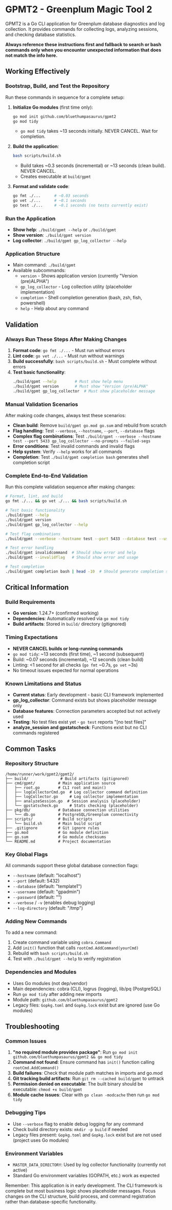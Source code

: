 # GPMT2 - Greenplum Magic Tool 2

GPMT2 is a Go CLI application for Greenplum database diagnostics and log collection. It provides commands for collecting logs, analyzing sessions, and checking database statistics.

**Always reference these instructions first and fallback to search or bash commands only when you encounter unexpected information that does not match the info here.**

## Working Effectively

### Bootstrap, Build, and Test the Repository
Run these commands in sequence for a complete setup:

1. **Initialize Go modules** (first time only):
   ```bash
   go mod init github.com/bluethumpasaurus/gpmt2
   go mod tidy
   ```
   - `go mod tidy` takes ~13 seconds initially. NEVER CANCEL. Wait for completion.

2. **Build the application**:
   ```bash
   bash scripts/build.sh
   ```
   - Build takes ~0.3 seconds (incremental) or ~13 seconds (clean build). NEVER CANCEL.
   - Creates executable at `build/gpmt`

3. **Format and validate code**:
   ```bash
   go fmt ./...      # ~0.03 seconds
   go vet ./...      # ~0.1 seconds  
   go test ./...     # ~0.1 seconds (no tests currently exist)
   ```

### Run the Application
- **Show help**: `./build/gpmt --help` or `./build/gpmt`
- **Show version**: `./build/gpmt version`
- **Log collector**: `./build/gpmt gp_log_collector --help`

### Application Structure
- Main command: `./build/gpmt` 
- Available subcommands:
  - `version` - Shows application version (currently "Version (pre)ALPHA")
  - `gp_log_collector` - Log collection utility (placeholder implementation)
  - `completion` - Shell completion generation (bash, zsh, fish, powershell)
  - `help` - Help about any command

## Validation

### Always Run These Steps After Making Changes
1. **Format code**: `go fmt ./...` - Must run without errors
2. **Lint code**: `go vet ./...` - Must run without warnings  
3. **Build successfully**: `bash scripts/build.sh` - Must complete without errors
4. **Test basic functionality**:
   ```bash
   ./build/gpmt --help        # Must show help menu
   ./build/gpmt version       # Must show "Version (pre)ALPHA" 
   ./build/gpmt gp_log_collector  # Must show placeholder message
   ```

### Manual Validation Scenarios
After making code changes, always test these scenarios:
- **Clean build**: Remove `build/gpmt go.mod go.sum` and rebuild from scratch
- **Flag handling**: Test `--verbose`, `--hostname`, `--port`, `--database` flags
- **Complex flag combinations**: Test `./build/gpmt --verbose --hostname test --port 5433 gp_log_collector --no-prompts --failed-segs`
- **Error conditions**: Test invalid commands and invalid flags
- **Help system**: Verify `--help` works for all commands
- **Completion**: Test `./build/gpmt completion bash` generates shell completion script

### Complete End-to-End Validation
Run this complete validation sequence after making changes:
```bash
# Format, lint, and build
go fmt ./... && go vet ./... && bash scripts/build.sh

# Test basic functionality
./build/gpmt --help
./build/gpmt version
./build/gpmt gp_log_collector --help

# Test flag combinations
./build/gpmt --verbose --hostname test --port 5433 --database test --username user gp_log_collector --no-prompts

# Test error handling
./build/gpmt invalidcommand  # Should show error and help
./build/gpmt --invalidflag   # Should show error and usage

# Test completion
./build/gpmt completion bash | head -10  # Should generate completion script
```

## Critical Information

### Build Requirements
- **Go version**: 1.24.7+ (confirmed working)
- **Dependencies**: Automatically resolved via `go mod tidy`
- **Build artifacts**: Stored in `build/` directory (gitignored)

### Timing Expectations
- **NEVER CANCEL builds or long-running commands**
- `go mod tidy`: ~13 seconds (first time), ~1 second (subsequent)
- Build: ~0.07 seconds (incremental), ~12 seconds (clean build)  
- Linting: <1 second for all checks (`go fmt` ~0.7s, `go vet` ~3s)
- No timeout issues expected for normal operations

### Known Limitations and Status
- **Current status**: Early development - basic CLI framework implemented
- **gp_log_collector**: Command exists but shows placeholder message only
- **Database features**: Connection parameters accepted but not actively used
- **Testing**: No test files exist yet - `go test` reports "[no test files]"
- **analyze_session and gpstatscheck**: Functions exist but no CLI commands registered

## Common Tasks

### Repository Structure
```
/home/runner/work/gpmt2/gpmt2/
├── build/              # Build artifacts (gitignored)
├── cmd/gpmt/          # Main application source
│   ├── root.go        # CLI root and main()
│   ├── logCollectorCmd.go  # Log collector command definition
│   ├── logCollector.go     # Log collector implementation
│   ├── analyzeSession.go  # Session analysis (placeholder)
│   └── gpstatscheck.go     # Stats checking (placeholder)
├── pkg/db/            # Database connection utilities
│   └── db.go          # PostgreSQL/Greenplum connectivity
├── scripts/           # Build scripts
│   └── build.sh       # Main build script
├── .gitignore         # Git ignore rules
├── go.mod             # Go module definition
├── go.sum             # Go module checksums
└── README.md          # Project documentation
```

### Key Global Flags
All commands support these global database connection flags:
- `--hostname` (default: "localhost")
- `--port` (default: 5432) 
- `--database` (default: "template1")
- `--username` (default: "gpadmin")
- `--password` (default: "")
- `--verbose` / `-v` (enables debug logging)
- `--log-directory` (default: "/tmp")

### Adding New Commands
To add a new command:
1. Create command variable using `cobra.Command`
2. Add `init()` function that calls `rootCmd.AddCommand(yourCmd)`
3. Rebuild with `bash scripts/build.sh`
4. Test with `./build/gpmt --help` to verify registration

### Dependencies and Modules
- Uses Go modules (not dep/vendor)
- Main dependencies: cobra (CLI), logrus (logging), lib/pq (PostgreSQL)
- Run `go mod tidy` after adding new imports
- Module path: `github.com/bluethumpasaurus/gpmt2`
- Legacy files: `Gopkg.toml` and `Gopkg.lock` exist but are ignored (use Go modules)

## Troubleshooting

### Common Issues
1. **"no required module provides package"**: Run `go mod init github.com/bluethumpasaurus/gpmt2 && go mod tidy`
2. **Command not found**: Ensure command has `init()` function calling `rootCmd.AddCommand()`
3. **Build failures**: Check that module path matches in imports and go.mod
4. **Git tracking build artifacts**: Run `git rm --cached build/gpmt` to untrack
5. **Permission denied on executable**: The built binary should be executable: `chmod +x build/gpmt`
6. **Module cache issues**: Clear with `go clean -modcache` then run `go mod tidy`

### Debugging Tips
- Use `--verbose` flag to enable debug logging for any command
- Check build directory exists: `mkdir -p build` if needed
- Legacy files present: `Gopkg.toml` and `Gopkg.lock` exist but are not used (project uses Go modules)

### Environment Variables
- `MASTER_DATA_DIRECTORY`: Used by log collector functionality (currently not active)
- Standard Go environment variables (GOPATH, etc.) work as expected

Remember: This application is in early development. The CLI framework is complete but most business logic shows placeholder messages. Focus changes on the CLI structure, build process, and command registration rather than database-specific functionality.